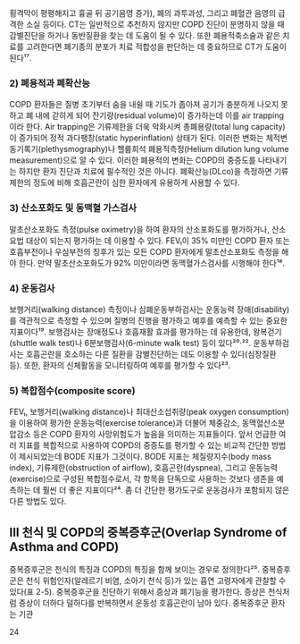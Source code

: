 횡격막이 평평해지고 흉골 뒤 공기음영 증가), 폐의 과투과성, 그리고 폐혈관 음영의 급격한 소실 등이다. CT는 일반적으로 추천하지 않지만 COPD 진단이 분명하지 않을 때 감별진단을 하거나 동반질환을 찾는 데 도움이 될 수 있다. 또한 폐용적축소술과 같은 치료를 고려한다면 폐기종의 분포가 치료 적합성을 판단하는 데 중요하므로 CT가 도움이 된다¹⁷.

### 2) 폐용적과 폐확산능

COPD 환자들은 질병 초기부터 숨을 내쉴 때 기도가 좁아져 공기가 충분하게 나오지 못하고 폐 내에 갇히게 되어 잔기량(residual volume)이 증가하는데 이를 air trapping이라 한다. Air trapping은 기류제한을 더욱 악화시켜 총폐용량(total lung capacity)이 증가되어 정적 과다팽창(static hyperinflation) 상태가 된다. 이러한 변화는 체적변동기록기(plethysmography)나 헬륨희석 폐용적측정(Helium dilution lung volume measurement)으로 알 수 있다. 이러한 폐용적의 변화는 COPD의 중증도를 나타내기는 하지만 환자 진단과 치료에 필수적인 것은 아니다. 폐확산능(DLco)을 측정하면 기류제한의 정도에 비해 호흡곤란이 심한 환자에게 유용하게 사용할 수 있다.

### 3) 산소포화도 및 동맥혈 가스검사

말초산소포화도 측정(pulse oximetry)을 하여 환자의 산소포화도를 평가하거나, 산소요법 대상이 되는지 평가하는 데 이용할 수 있다. FEV₁이 35% 미만인 COPD 환자 또는 호흡부전이나 우심부전의 징후가 있는 모든 COPD 환자에게 말초산소포화도 측정을 해야 한다. 만약 말초산소포화도가 92% 미만이라면 동맥혈가스검사를 시행해야 한다¹⁸.

### 4) 운동검사

보행거리(walking distance) 측정이나 심폐운동부하검사는 운동능력 장애(disability)를 객관적으로 측정할 수 있으며 질병의 진행을 평가하고 예후를 예측할 수 있는 중요한 지표이다¹⁹. 보행검사는 장애정도나 호흡재활 효과를 평가하는 데 유용한데, 왕복걷기(shuttle walk test)나 6분보행검사(6-minute walk test) 등이 있다²⁰·²². 운동부하검사는 호흡곤란을 호소하는 다른 질환을 감별진단하는 데도 이용할 수 있다(심장질환 등). 또한, 환자의 신체활동을 모니터링하여 예후를 평가할 수 있다²³.

### 5) 복합점수(composite score)

FEV₁, 보행거리(walking distance)나 최대산소섭취량(peak oxygen consumption)을 이용하여 평가한 운동능력(exercise tolerance)과 더불어 체중감소, 동맥혈산소분압감소 등은 COPD 환자의 사망위험도가 높음을 의미하는 지표들이다. 앞서 언급한 여러 지표를 복합적으로 사용하여 COPD의 중증도를 평가할 수 있는 비교적 간단한 방법이 제시되었는데 BODE 지표가 그것이다.
BODE 지표는 체질량지수(body mass index), 기류제한(obstruction of airflow), 호흡곤란(dyspnea), 그리고 운동능력(exercise)으로 구성된 복합점수로서, 각 항목을 단독으로 사용하는 것보다 생존을 예측하는 데 훨씬 더 좋은 지표이다²⁴. 좀 더 간단한 평가도구로 운동검사가 포함되지 않은 다른 방법도 있다.

## III 천식 및 COPD의 중복증후군(Overlap Syndrome of Asthma and COPD)

중복증후군은 천식의 특징과 COPD의 특징을 함께 보이는 경우로 정의한다²⁵. 중복증후군은 천식 위험인자(알레르기 비염, 소아기 천식 등)가 있는 흡연 고령자에게 관찰할 수 있다(표 2-5). 중복증후군을 진단하기 위해서 증상과 폐기능을 평가한다. 증상은 천식처럼 증상이 더하다 덜하다를 반복하면서 운동성 호흡곤란이 남아 있다. 중복증후군 환자는 기관

<PAGE>24